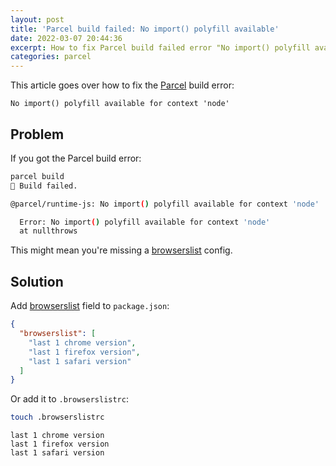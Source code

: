 ```yaml
---
layout: post
title: 'Parcel build failed: No import() polyfill available'
date: 2022-03-07 20:44:36
excerpt: How to fix Parcel build failed error "No import() polyfill available for context 'node'".
categories: parcel
---
```


This article goes over how to fix the [Parcel](https://parceljs.org/) build error:

```
No import() polyfill available for context 'node'
```

## Problem

If you got the Parcel build error:

```sh
parcel build
🚨 Build failed.

@parcel/runtime-js: No import() polyfill available for context 'node'

  Error: No import() polyfill available for context 'node'
  at nullthrows
```

This might mean you're missing a [browserslist](https://github.com/browserslist/browserslist) config.

## Solution

Add [browserslist](https://parceljs.org/features/targets/#package.json%23browserslist) field to `package.json`:

```json
{
  "browserslist": [
    "last 1 chrome version",
    "last 1 firefox version",
    "last 1 safari version"
  ]
}
```

Or add it to `.browserslistrc`:

```sh
touch .browserslistrc
```

```
last 1 chrome version
last 1 firefox version
last 1 safari version
```
